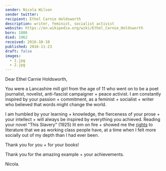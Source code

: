 ```yaml
---
sender: Nicola Wilson
sender twitter:
recipient: Ethel Carnie Holdsworth
description: writer, feminist, socialist activist
website: https://en.wikipedia.org/wiki/Ethel_Carnie_Holdsworth
born: 1886
died: 1962
received: 2016-10-10
published: 2016-11-23
draft: false
images:
  - 1.jpg
  - 2.jpg
---
```

Dear Ethel Carnie Holdsworth,

You were a Lancashire mill girl from the age of 11 who went on to be a poet journalist, novelist, anti-fascist campaigner + peace activist. I am constantly inspired by your passion + commitment, as a feminist + socialist + writer who believed that words might change the world.

I am humbled by your learning + knowledge, the fierceness of your prose + your intellect + will always be inspired by everything you achieved. Reading your novel "This Slavery" (1925) lit em on fire + showed me the <u>rights</u> to literature that we as working class people have, at a time when I felt more socially out of my depth than I had ever been.

Thank you for you + for your books!

Thank you for the amazing example + your achievements.

Nicola.